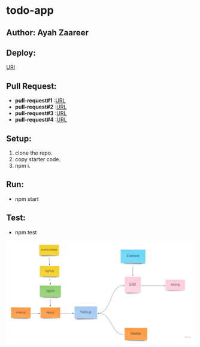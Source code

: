 # todo-app

## Author: Ayah Zaareer
<!--  
## Test CI:
[URL](https://github.com/AyahZaareer/RESTy/actions) -->

## Deploy:
[URI](https://elastic-wing-f20fe6.netlify.app/)



## Pull Request:
  - **pull-request#1** :[URL](https://github.com/AyahZaareer/todo-app/pull/3)
  - **pull-request#2** :[URL](https://github.com/AyahZaareer/todo-app/pull/4)
  - **pull-request#3** :[URL]()
  - **pull-request#4** :[URL]()

## Setup:
1. clone the repo.
2. copy starter code.
3. npm i.



## Run:
 - npm start

## Test:
 - npm test



 ![phase#1](todo.jpg)
